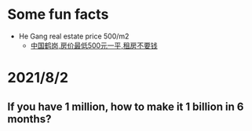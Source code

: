 # Some fun facts
- He Gang real estate price  500/m2
  - [中国鹤岗,房价最低500元一平,租房不要钱](https://www.youtube.com/watch?v=E1Mm26StWX8)

# 2021/8/2
## If you have 1 million, how to make it 1 billion in 6 months?